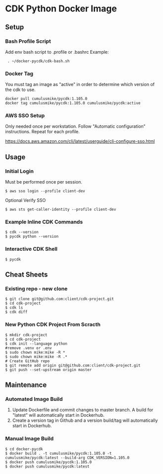 # CDK Python Docker Image

## Setup

### Bash Profile Script

Add env bash script to .profile or .bashrc Example:

``` . ~/docker-pycdk/cdk-bash.sh```

### Docker Tag

You must tag an image as "active" in order to determine which version of the cdk to use.

```
docker pull cumulusmike/pycdk:1.105.0
docker tag cumulusmike/pycdk:1.105.0 cumulusmike/pycdk:active
```

### AWS SSO Setup

Only needed once per workstation. Follow "Automatic configuration" instructions.  Repeat for each profile.

https://docs.aws.amazon.com/cli/latest/userguide/cli-configure-sso.html

## Usage

### Initial Login

Must be performed once per session.

```$ aws sso login --profile client-dev```

Optional Verify SSO

```$ aws sts get-caller-identity --profile client-dev```

### Example Inline CDK Commands

```
$ cdk --version
$ pycdk python --version
```

### Interactive CDK Shell

```$ pycdk```

## Cheat Sheets

### Existing repo - new clone

```
$ git clone git@github.com:client/cdk-project.git
$ cd cdk-project
$ cdk ls
$ cdk diff
```

### New Python CDK Project From Scracth

```
$ mkdir cdk-project
$ cd cdk-project
$ cdk init --language python
#remove .venv or .env
$ sudo chown mike:mike -R *
$ sudo chown mike:mike -R .*
# Create GitHub repo
$ git remote add origin git@github.com:client/cdk-project.git
$ git push --set-upstream origin master
```

## Maintenance

### Automated Image Build

1. Update Dockerfile and commit changes to master branch. A build for "latest" will automatically start in Dockerhub.
2. Create a version tag in Github and a version build/tag will automatically start in Dockerhub.
### Manual Image Build

```
$ cd docker-pycdk
$ docker build . -t cumulusmike/pycdk:1.105.0 -t cumulusmike/pycdk:latest --build-arg CDK_VERSION=1.105.0
$ docker push cumulusmike/pycdk:1.105.0
$ docker push cumulusmike/pycdk:latest
```

